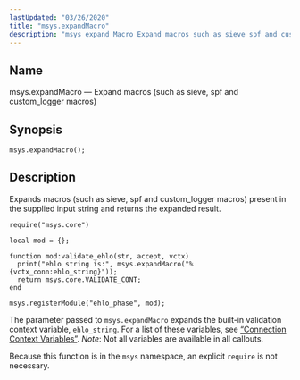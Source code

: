 ```yaml
---
lastUpdated: "03/26/2020"
title: "msys.expandMacro"
description: "msys expand Macro Expand macros such as sieve spf and custom logger macros msys expand Macro Expands macros such as sieve spf and custom logger macros present in the supplied input string and returns the expanded result The parameter passed to msys expand Macro expands the built in validation context..."
---
```


<a name="lua.ref.msys.expandMacro"></a> 
## Name

msys.expandMacro — Expand macros (such as sieve, spf and custom_logger macros)

<a name="idp16084208"></a> 
## Synopsis

`msys.expandMacro();`

<a name="idp16086448"></a> 
## Description

Expands macros (such as sieve, spf and custom_logger macros) present in the supplied input string and returns the expanded result.

```
require("msys.core")

local mod = {};

function mod:validate_ehlo(str, accept, vctx)
  print("ehlo string is:", msys.expandMacro("%{vctx_conn:ehlo_string}"));
  return msys.core.VALIDATE_CONT;
end

msys.registerModule("ehlo_phase", mod);
```

The parameter passed to `msys.expandMacro` expands the built-in validation context variable, `ehlo_string`. For a list of these variables, see [“Connection Context Variables”](/momentum/4/4-policy-context-variables#policy.predefined-context-conn). *Note*: Not all variables are available in all callouts.

Because this function is in the `msys` namespace, an explicit `require` is not necessary.